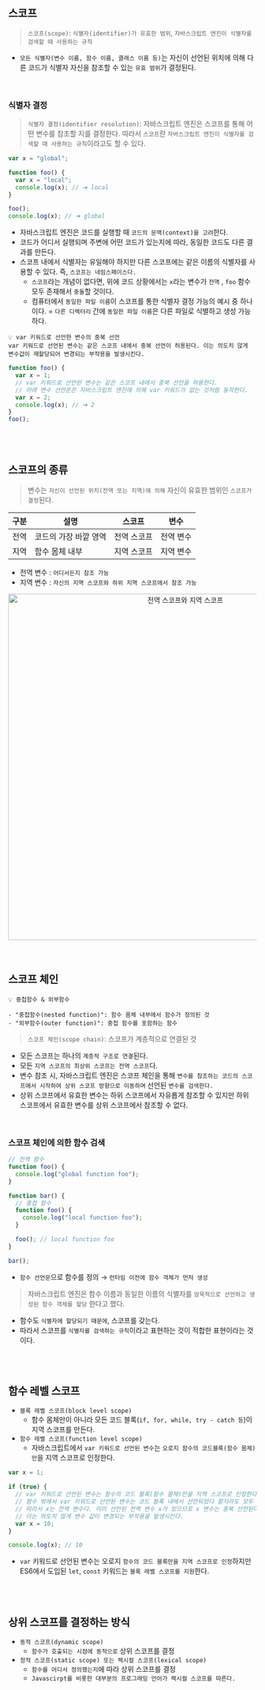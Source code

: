 ## 스코프

> `스코프(scope)`: `식별자(identifier)가 유효한 범위`, `자바스크립트 엔진이 식별자를 검색할 때 사용하는 규칙`

- `모든 식별자(변수 이름, 함수 이름, 클래스 이름 등)`는 자신이 선언된 위치에 의해 다른 코드가 식별자 자신을 참조할 수 있는 `유효 범위`가 결정된다.

<br />

### 식별자 결정

> `식별자 결정(identifier resolution)`: 자바스크립트 엔진은 스코프를 통해 어떤 변수를 참조할 지를 결정한다. 따라서 `스코프`란 `자바스크립트 엔진이 식별자를 검색할 때 사용하는 규칙`이라고도 할 수 있다.

```js
var x = "global";

function foo() {
  var x = "local";
  console.log(x); // ➔ local
}

foo();
console.log(x); // ➔ global
```

- 자바스크립트 엔진은 코드를 실행할 때 `코드의 문맥(context)을 고려`한다.
- 코드가 어디서 실행되며 주변에 어떤 코드가 있는지에 따라, 동일한 코드도 다른 결과를 만든다.
- 스코프 내에서 식별자는 유일해야 하지만 다른 스코프에는 같은 이름의 식별자를 사용할 수 있다. 즉, `스코프는 네임스페이스다.`
  - `스코프`라는 개념이 없다면, 위에 코드 상황에서는 `x`라는 변수가 `전역` , `foo` 함수 모두 존재해서 `충돌`할 것이다.
  - 컴퓨터에서 `동일한 파일 이름`이 스코프를 통한 식별자 결정 가능의 예시 중 하나이다.
    = `다른 디렉터리` 간에 `동일한 파일 이름`은 다른 파일로 식별하고 생성 가능하다.

```
💡 var 키워드로 선언한 변수의 중복 선언
var 키워드로 선언된 변수는 같은 스코프 내에서 중복 선언이 허용된다. 이는 의도치 않게 변수값이 재할당되어 변경되는 부작용을 발생시킨다.
```

```js
function foo() {
  var x = 1;
  // var 키워드로 선언된 변수는 같은 스코프 내에서 중복 선언을 허용한다.
  // 아래 변수 선언문은 자바스크립트 엔진에 의해 var 키워드가 없는 것처럼 동작한다.
  var x = 2;
  console.log(x); // ➔ 2
}
foo();
```

<br />
<br />

## 스코프의 종류

> 변수는 `자신이 선언된 위치(전역 또는 지역)에 의해` 자신이 유효한 범위인 `스코프가 결정`된다.

| 구분 | 설명                  | 스코프      | 변수      |
| ---- | --------------------- | ----------- | --------- |
| 전역 | 코드의 가장 바깥 영역 | 전역 스코프 | 전역 변수 |
| 지역 | 함수 몸체 내부        | 지역 스코프 | 지역 변수 |

- 전역 변수 : `어디서든지 참조 가능`
- 지역 변수 : `자신의 지역 스코프와 하위 지역 스코프에서 참조 가능`
<div style="text-align:center;">
  <img width="702" alt="전역 스코프와 지역 스코프" src="https://github.com/Yoonkyoungme/js-deep-dive-study/assets/100656920/a193350b-9695-4937-a1bf-37c5e3a57d2f">
</div>

<br />
<br />

## 스코프 체인

```
💡 중첩함수 & 외부함수

- "중첩함수(nested function)": 함수 몸체 내부에서 함수가 정의된 것
- "외부함수(outer function)": 중첩 함수를 포함하는 함수
```

> `스코프 체인(scope chain)`: 스코프가 계층적으로 연결된 것

- 모든 스코프는 하나의 `계층적 구조로 연결`된다.
- 모든 `지역 스코프의 최상위 스코프는 전역 스코프`다.
- 변수 참조 시, 자바스크립트 엔진은 스코프 체인을 통해 `변수를 참조하는 코드의 스코프에서 시작하여 상위 스코프 방향으로 이동하며` 선언된 `변수를 검색한다.`
- 상위 스코프에서 유효한 변수는 하위 스코프에서 자유롭게 참조할 수 있지만 하위 스코프에서 유효한 변수를 상위 스코프에서 참조할 수 없다.

<br />

### 스코프 체인에 의한 함수 검색

```js
// 전역 함수
function foo() {
  console.log("global function foo");
}

function bar() {
  // 중첩 함수
  function foo() {
    console.log("local function foo");
  }

  foo(); // local function foo
}

bar();
```

- `함수 선언문`으로 함수를 정의 → `런타임 이전에 함수 객체가 먼저 생성`

> 자바스크립트 엔진은 함수 이름과 동일한 이름의 식별자를 `암묵적으로 선언하고 생성된 함수 객체를 할당` 한다고 했다.

- 함수도 `식별자에 할당되기 때문에`, 스코프를 갖는다.
- 따라서 스코프를 `식별자를 검색하는 규칙`이라고 표현하는 것이 적합한 표현이라는 것이다.

<br />
<br />

## 함수 레벨 스코프

- `블록 레벨 스코프(block level scope)`
  - 함수 몸체만이 아니라 모든 코드 블록(`if, for, while, try - catch 등`)이 지역 스코프를 만든다.
- `함수 레벨 스코프(function level scope)`
  - 자바스크립트에서 `var 키워드로 선언된 변수`는 `오로지 함수의 코드블록(함수 몸체)만`을 지역 스코프로 인정한다.

```js
var x = 1;

if (true) {
  // var 키워드로 선언된 변수는 함수의 코드 블록(함수 몸체)만을 지역 스코프로 인정한다.
  // 함수 밖에서 var 키워드로 선언된 변수는 코드 블록 내에서 선언되었다 할지라도 모두 전역 변수다.
  // 따라서 x는 전역 변수다. 이미 선언된 전역 변수 x가 있으므로 x 변수는 중복 선언된다.
  // 이는 의도치 않게 변수 값이 변경되는 부작용을 발생시킨다.
  var x = 10;
}

console.log(x); // 10
```

- `var` 키워드로 선언된 변수는 오로지 `함수의 코드 블록만을 지역 스코프로 인정`하지만 ES6에서 도입된 `let`, `const` 키워드는 `블록 레벨 스코프를 지원`한다.

<br />
<br />

## 상위 스코프를 결정하는 방식

- `동적 스코프(dynamic scope)`
  - `함수가 호출되는 시점에 동적으로` 상위 스코프를 결정
- `정적 스코프(static scope) 또는 렉시컬 스코프(lexical scope)`
  - `함수를 어디서 정의했는지`에 따라 상위 스코프를 결정
  - `Javascirpt를 비롯한 대부분의 프로그래밍 언어가 렉시컬 스코프를 따른다.`
